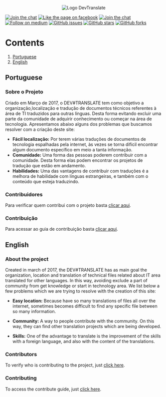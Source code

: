<p align="center">
  <img src="http://ap.imagensbrasil.org/images/2017/08/30/fsfdsff46e54.png" alt="Logo DevTranslate"/>
</p>

[![Join the chat](https://img.shields.io/badge/gitter-join%20chat%20%E2%86%92-cc2b5e.svg?style=flat-square)](https://gitter.im/devtranslate/Lobby)
[![Like the page on facebook](https://img.shields.io/badge/facebook-like%20the%20page%20%E2%86%92-4267b2.svg?style=flat-square)](https://www.facebook.com/devtranslate/)
[![Join the chat](https://img.shields.io/badge/telegram-join%20chat%20%E2%86%92-0088cc.svg?style=flat-square)](https://telegram.me/devtranslate)
[![Follow on medium](https://img.shields.io/badge/medium-follow%20us%20%E2%86%92-02b875.svg?style=flat-square)](https://medium.com/devtranslate)
[![GitHub issues](https://img.shields.io/github/issues/devtranslate/about.svg?style=flat-square)](https://github.com/devtranslate/about/issues)
[![GitHub stars](https://img.shields.io/github/stars/devtranslate/about.svg?style=flat-square)](https://github.com/devtranslate/about/stargazers)
[![GitHub forks](https://img.shields.io/github/forks/devtranslate/about.svg?style=flat-square)](https://github.com/devtranslate/about/network)

# Contents
1. [Portuguese](https://github.com/devtranslate/about#portuguese)
2. [English](https://github.com/devtranslate/about#english)

## Portuguese

### Sobre o Projeto
Criado em Março de 2017, o DEV#TRANSLATE tem como objetivo a organização,localização e tradução de documentos técnicos referentes à área de TI traduzidos para outras línguas. Desta forma evitando excluir uma parte da comunidade de adquirir conhecimento ou começar na área de tecnologia. Apresentamos abaixo alguns dos problemas que buscamos resolver com a criação deste site:

* **Fácil localização:** Por terem várias traduções de documentos de tecnologia espalhadas pela internet, às vezes se torna difícil encontrar algum documento específico em meio a tanta informação.
* **Comunidade:** Uma forma das pessoas poderem contribuir com a comunidade. Desta forma elas podem encontrar os projetos de tradução que estão em andamento.
* **Habilidades:** Uma das vantagens de contribuir com traduções é a melhora de habilidade com línguas estrangeiras, e também com o conteúdo que esteja traduzindo.

### Contribuidores
Para verificar quem contribui com o projeto basta [clicar aqui](https://github.com/devtranslate/about/blob/master/CONTRIBUTORS.md).

### Contribuição
Para acessar ao guia de contribuição basta [clicar aqui](https://github.com/devtranslate/about/blob/master/CONTRIBUTING.md).

## English

### About the project
Created in march of 2017, the DEV#TRANSLATE has as main goal the organization, location and translation of technical files related about IT area translated for other languages. In this way, avoiding exclude a part of community from get knowledge or start in technology area. We list below a few problems which we are trying to resolve with the creation of this site:

* **Easy location:** Because have so many translations of files all over the internet, sometimes becomes difficult to find any specific file between so many information.

* **Community:** A way to people contribute with the community. On this way, they can find other translation projects which are being developed.

* **Skills:** One of the advantage to translate is the improvement of the skills with a foreign language, and also with the content of the translations.

### Contributors
To verify who is contributing to the project, just [click here](https://github.com/devtranslate/about/blob/master/CONTRIBUTORS.md).

### Contributing
To access the contribute guide, just [click here](https://github.com/devtranslate/about/blob/master/CONTRIBUTING.md).
